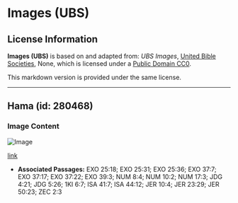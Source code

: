 # Images (UBS)

## License Information

**Images (UBS)** is based on and adapted from: _UBS Images_, [United Bible Societies](https://unitedbiblesocieties.org/), None, which is licensed under a [Public Domain CC0](https://creativecommons.org/public-domain/cc0/).

This markdown version is provided under the same license.



--------------------------------

## Hama (id: 280468)

### Image Content

![Image](https://cdn.aquifer.bible/aquifer-content/resources/Media/WEB-0370_hammer.jpg)

[link](https://cdn.aquifer.bible/aquifer-content/resources/Media/WEB-0370_hammer.jpg)

* **Associated Passages:** EXO 25:18; EXO 25:31; EXO 25:36; EXO 37:7; EXO 37:17; EXO 37:22; EXO 39:3; NUM 8:4; NUM 10:2; NUM 17:3; JDG 4:21; JDG 5:26; 1KI 6:7; ISA 41:7; ISA 44:12; JER 10:4; JER 23:29; JER 50:23; ZEC 2:3


